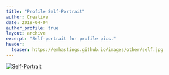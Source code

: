 ```yaml
---
title: "Profile Self-Portrait"
author: Creative
date: 2019-04-04
author_profile: true
layout: archive
excerpt: "Self-portrait for profile pics."
header:
  teaser: https://emhastings.github.io/images/other/self.jpg
---
```


[![Self-Portrait](https://emhastings.github.io/images/other/self-th.jpg)](https://emhastings.github.io/images/other/self.jpg)

